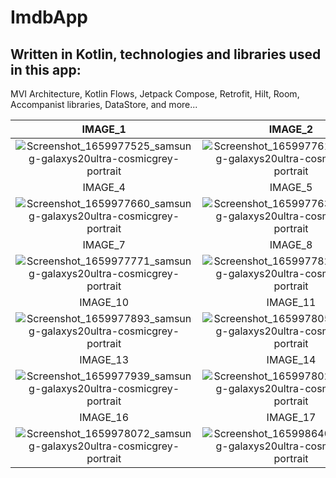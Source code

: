 # ImdbApp

## Written in Kotlin, technologies and libraries used in this app:
MVI Architecture, Kotlin Flows, Jetpack Compose, Retrofit, Hilt, Room, Accompanist libraries, DataStore, and more...

IMAGE_1                      |  IMAGE_2                    | IMAGE_3                  
:-------------------------:|:-------------------------:|:-------------------------:
![Screenshot_1659977525_samsung-galaxys20ultra-cosmicgrey-portrait](https://user-images.githubusercontent.com/85585949/183492683-1db83f82-4124-483f-b064-7da0efbb0631.png)|![Screenshot_1659977619_samsung-galaxys20ultra-cosmicgrey-portrait](https://user-images.githubusercontent.com/85585949/183492789-d891c89d-f6c8-44ab-8bd0-aad5fc2ff91e.png)|![Screenshot_1659978130_samsung-galaxys20ultra-cosmicgrey-portrait](https://user-images.githubusercontent.com/85585949/183492839-100bf1cd-f5a9-419f-8c64-c1089c76937e.png)
IMAGE_4                      |  IMAGE_5                    | IMAGE_6                 
![Screenshot_1659977660_samsung-galaxys20ultra-cosmicgrey-portrait](https://user-images.githubusercontent.com/85585949/183493136-6d19a4d7-bf22-49f4-acd3-2cf722ed8358.png)|![Screenshot_1659977639_samsung-galaxys20ultra-cosmicgrey-portrait](https://user-images.githubusercontent.com/85585949/183493146-c6b54c28-f4e0-4be9-a577-30ce090a0385.png)|![Screenshot_1659977959_samsung-galaxys20ultra-cosmicgrey-portrait](https://user-images.githubusercontent.com/85585949/183493174-9470f671-51b1-46f5-8b1b-026e4f0518f3.png)
IMAGE_7                      |  IMAGE_8                    | IMAGE_9                  
![Screenshot_1659977771_samsung-galaxys20ultra-cosmicgrey-portrait](https://user-images.githubusercontent.com/85585949/183493491-a1da137a-54a9-47af-9957-ccbbd3d4944c.png)|![Screenshot_1659977826_samsung-galaxys20ultra-cosmicgrey-portrait](https://user-images.githubusercontent.com/85585949/183493512-ab26eda2-30e7-4816-980c-c2189f639e58.png)|![Screenshot_1659977775_samsung-galaxys20ultra-cosmicgrey-portrait](https://user-images.githubusercontent.com/85585949/183493527-40449cd9-3350-40fd-85f5-e707bc9e82c4.png)
IMAGE_10                      |  IMAGE_11                    | IMAGE_12
![Screenshot_1659977893_samsung-galaxys20ultra-cosmicgrey-portrait](https://user-images.githubusercontent.com/85585949/183495782-b7d8466b-1592-4ffe-a6d3-c216630fa1be.png)|![Screenshot_1659978051_samsung-galaxys20ultra-cosmicgrey-portrait](https://user-images.githubusercontent.com/85585949/183495880-bfe14d4c-7bed-45a5-8323-1defa74cb575.png)|![Screenshot_1659977834_samsung-galaxys20ultra-cosmicgrey-portrait](https://user-images.githubusercontent.com/85585949/183493556-7afb3d24-8b80-491c-ac21-1ba41265da65.png)
IMAGE_13                      |  IMAGE_14                    | IMAGE_15
![Screenshot_1659977939_samsung-galaxys20ultra-cosmicgrey-portrait](https://user-images.githubusercontent.com/85585949/183493731-11b1f72c-1bd2-4650-abe4-f32c8a611c9d.png)|![Screenshot_1659978024_samsung-galaxys20ultra-cosmicgrey-portrait](https://user-images.githubusercontent.com/85585949/183495188-c14663dc-0ff4-491a-9101-4f0d7a5ddbcf.png)|![Screenshot_1659978042_samsung-galaxys20ultra-cosmicgrey-portrait](https://user-images.githubusercontent.com/85585949/183493749-6fb3b327-fd62-4856-8588-c052f6e8e2da.png)
IMAGE_16                      |  IMAGE_17                    | IMAGE_18
![Screenshot_1659978072_samsung-galaxys20ultra-cosmicgrey-portrait](https://user-images.githubusercontent.com/85585949/183495088-d1fe2940-4247-49ac-b43a-a9eade2c3f84.png)|![Screenshot_1659986400_samsung-galaxys20ultra-cosmicgrey-portrait](https://user-images.githubusercontent.com/85585949/183497465-88d9b7dc-8fbc-40ac-a759-952d994c2444.png)

